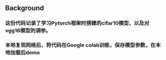 
## Background
### 这份代码记录了学习Pytorch框架时搭建的cifar10模型，以及对vgg16模型的调参。
### 本地复现网络后，将代码在Google colab训练，保存模型参数，在本地加载后demo
